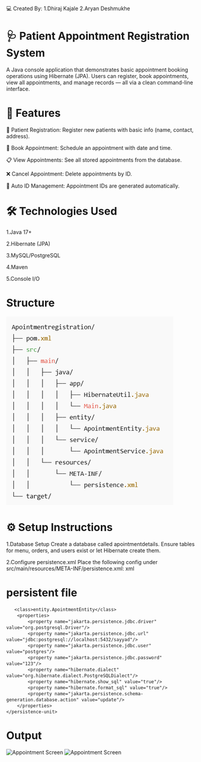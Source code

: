 💻 Created By: 1.Dhiraj Kajale 2.Aryan Deshmukhe

# 🩺 Patient Appointment Registration System
A Java console application that demonstrates basic appointment booking operations using Hibernate (JPA).
Users can register, book appointments, view all appointments, and manage records — all via a clean command-line interface.

# 🚀 Features
🧍 Patient Registration: Register new patients with basic info (name, contact, address).

📅 Book Appointment: Schedule an appointment with date and time.

📋 View Appointments: See all stored appointments from the database.

❌ Cancel Appointment: Delete appointments by ID.

🧾 Auto ID Management: Appointment IDs are generated automatically.

# 🛠️ Technologies Used
1.Java 17+

2.Hibernate (JPA)

3.MySQL/PostgreSQL	

4.Maven

5.Console I/O

# Structure

![Appointment Screen](https://github.com/sayyad12345/Appointmentregistration/blob/main/Structure%20(2).png)


# ⚙️ Setup Instructions

1.Database Setup Create a database called apointmentdetails.
Ensure tables for menu, orders, and users exist or let Hibernate create them.

2.Configure persistence.xml Place the following config under src/main/resources/META-INF/persistence.xml:
xml

# persistent file

<?xml version="1.0" encoding="UTF-8"?>
<persistence xmlns="https://jakarta.ee/xml/ns/persistence"
             xmlns:xsi="http://www.w3.org/2001/XMLSchema-instance"
             xsi:schemaLocation="https://jakarta.ee/xml/ns/persistence https://jakarta.ee/xml/ns/persistence/persistence_3_0.xsd"
             version="3.0">
    <persistence-unit name="myPersistence" transaction-type="RESOURCE_LOCAL">
        
       <class>entity.ApointmentEntity</class>
        <properties>
            <property name="jakarta.persistence.jdbc.driver" value="org.postgresql.Driver"/>
            <property name="jakarta.persistence.jdbc.url" value="jdbc:postgresql://localhost:5432/sayyad"/>
            <property name="jakarta.persistence.jdbc.user" value="postgres"/>
            <property name="jakarta.persistence.jdbc.password" value="123"/>
            <property name="hibernate.dialect" value="org.hibernate.dialect.PostgreSQLDialect"/>
            <property name="hibernate.show_sql" value="true"/>
            <property name="hibernate.format_sql" value="true"/>
            <property name="jakarta.persistence.schema-generation.database.action" value="update"/>
        </properties>
    </persistence-unit>
</persistence>

# Output
![Appointment Screen]()
![Appointment Screen]()

